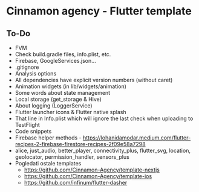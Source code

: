 # Cinnamon agency - Flutter template

## To-Do

* FVM
* Check build.gradle files, info.plist, etc.
* Firebase, GoogleServices.json...
* .gitignore
* Analysis options
* All dependencies have explicit version numbers (without caret)
* Animation widgets (in lib/widgets/animation)
* Some words about state management
* Local storage (get_storage & Hive)
* About logging (LoggerService)
* Flutter launcher icons & Flutter native splash
* That line in Info.plist which will ignore the last check when uploading to TestFlight
* Code snippets
* Firebase helper methods - https://lohanidamodar.medium.com/flutter-recipes-2-firebase-firestore-recipes-2f09e58a7298
* alice, just_audio, better_player, connectivity_plus, flutter_svg, location, geolocator, permission_handler, sensors_plus
* Pogledati ostale templates
    * https://github.com/Cinnamon-Agency/template-nextjs
    * https://github.com/Cinnamon-Agency/template-ios
    * https://github.com/infinum/flutter-dasher
